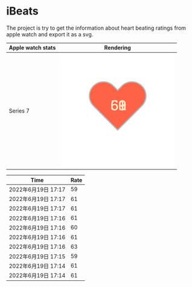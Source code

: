 # iBeats
The project is try to get the information about heart beating ratings from apple watch and export it as a svg.

| Apple watch stats | Rendering|
|--|--|
|Series 7 | ![](https://raw.githubusercontent.com/underwindfall/iBeats/main/files/heart.svg)|

<!--START_SECTION:my_heart_rate-->
| Time | Rate | 
 | ---- | ---- | 
| 2022年6月19日 17:17 | 59 |
| 2022年6月19日 17:17 | 61 |
| 2022年6月19日 17:17 | 61 |
| 2022年6月19日 17:16 | 61 |
| 2022年6月19日 17:16 | 60 |
| 2022年6月19日 17:16 | 61 |
| 2022年6月19日 17:16 | 63 |
| 2022年6月19日 17:15 | 59 |
| 2022年6月19日 17:14 | 61 |
| 2022年6月19日 17:14 | 61 |

<!--END_SECTION:my_heart_rate-->


